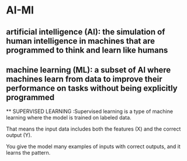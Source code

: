 # AI-Ml


## artificial intelligence (AI): the simulation of human intelligence in machines that are programmed to think and learn like humans

## machine learning (ML): a subset of AI where machines learn from data to improve their performance on tasks without being explicitly programmed

** SUPERVISED LEARNING :Supervised learning is a type of machine learning where the model is trained on labeled data.
 
 That means the input data includes both the features (X) and the correct output (Y).
    
You give the model many examples of inputs with correct outputs, and it learns the pattern.


